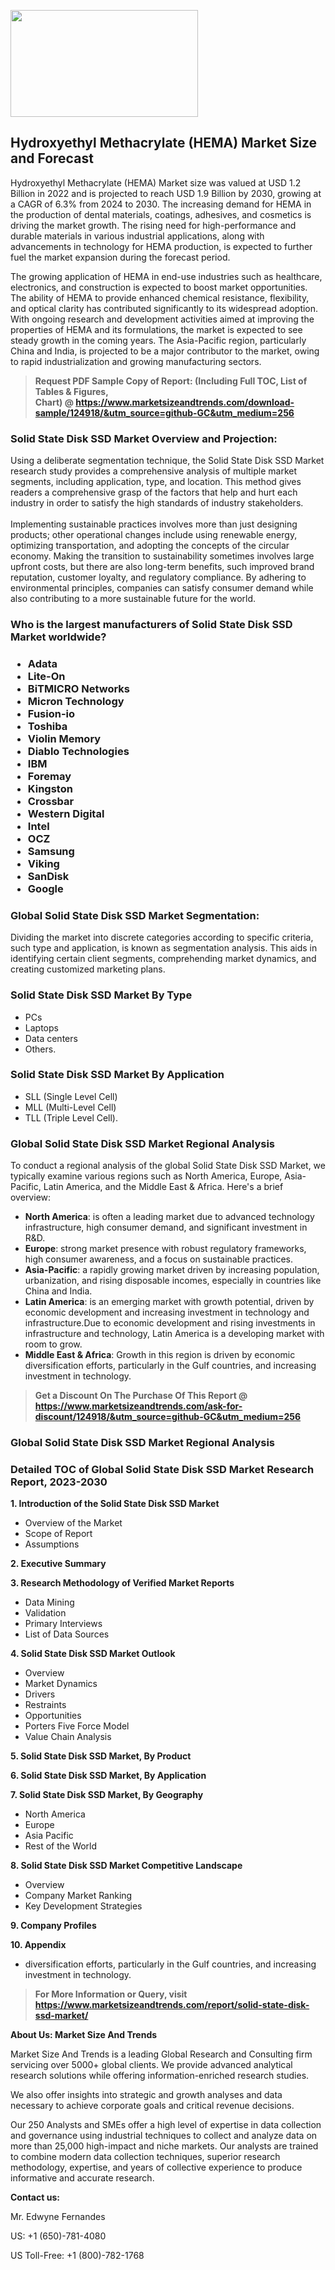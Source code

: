 <p><img class="alignnone size-medium wp-image-20088" src="https://ffe5etoiles.com/wp-content/uploads/2024/12/MST1-300x171.png" alt="" width="300" height="171" /></p><h2>Hydroxyethyl Methacrylate (HEMA) Market Size and Forecast</h2><p>Hydroxyethyl Methacrylate (HEMA) Market size was valued at USD 1.2 Billion in 2022 and is projected to reach USD 1.9 Billion by 2030, growing at a CAGR of 6.3% from 2024 to 2030. The increasing demand for HEMA in the production of dental materials, coatings, adhesives, and cosmetics is driving the market growth. The rising need for high-performance and durable materials in various industrial applications, along with advancements in technology for HEMA production, is expected to further fuel the market expansion during the forecast period.</p><p>The growing application of HEMA in end-use industries such as healthcare, electronics, and construction is expected to boost market opportunities. The ability of HEMA to provide enhanced chemical resistance, flexibility, and optical clarity has contributed significantly to its widespread adoption. With ongoing research and development activities aimed at improving the properties of HEMA and its formulations, the market is expected to see steady growth in the coming years. The Asia-Pacific region, particularly China and India, is projected to be a major contributor to the market, owing to rapid industrialization and growing manufacturing sectors.</p></p><blockquote id="" class=""><strong>Request PDF Sample Copy of Report: (Including Full TOC, List of Tables &amp; Figures, Chart)&nbsp;@&nbsp;<strong><a href="https://www.marketsizeandtrends.com/download-sample/124918/&utm_source=github-GC&utm_medium=256" target="_blank">https://www.marketsizeandtrends.com/download-sample/124918/&utm_source=github-GC&utm_medium=256</a></strong></strong></blockquote><h3 id="" class="">Solid State Disk SSD Market&nbsp;Overview and Projection:</h3><p id="" class="">Using a deliberate segmentation technique, the Solid State Disk SSD Market research study provides a comprehensive analysis of multiple market segments, including application, type, and location. This method gives readers a comprehensive grasp of the factors that help and hurt each industry in order to satisfy the high standards of industry stakeholders. <br /> <br />Implementing sustainable practices involves more than just designing products; other operational changes include using renewable energy, optimizing transportation, and adopting the concepts of the circular economy. Making the transition to sustainability sometimes involves large upfront costs, but there are also long-term benefits, such improved brand reputation, customer loyalty, and regulatory compliance. By adhering to environmental principles, companies can satisfy consumer demand while also contributing to a more sustainable future for the world.</p><h3 id="" class="">Who is the largest manufacturers of&nbsp;Solid State Disk SSD Market worldwide?</h3><h3 class=""><p><ul><li>Adata </li><li> Lite-On </li><li> BiTMICRO Networks </li><li> Micron Technology </li><li> Fusion-io </li><li> Toshiba </li><li> Violin Memory </li><li> Diablo Technologies </li><li> IBM </li><li> Foremay </li><li> Kingston </li><li> Crossbar </li><li> Western Digital </li><li> Intel </li><li> OCZ </li><li> Samsung </li><li> Viking </li><li> SanDisk </li><li> Google</li></ul></p></h3><h3 id="" class="">Global&nbsp;Solid State Disk SSD Market Segmentation:</h3><p id="" class="">Dividing the market into discrete categories according to specific criteria, such type and application, is known as segmentation analysis. This aids in identifying certain client segments, comprehending market dynamics, and creating customized marketing plans.</p><h3 id="" class="">Solid State Disk SSD Market&nbsp;By Type</h3><p><p><ul><li>PCs </li><li> Laptops </li><li> Data centers </li><li> Others.</p></li></ul></p></p><h3 id="" class="">Solid State Disk SSD Market&nbsp;By Application</h3><p class=""><p><ul><li>SLL (Single Level Cell) </li><li> MLL (Multi-Level Cell) </li><li> TLL (Triple Level Cell).</li></ul></p></p><h3 id="" class="">Global Solid State Disk SSD Market Regional Analysis</h3><p id="" class="">To conduct a regional analysis of the global Solid State Disk SSD Market, we typically examine various regions such as North America, Europe, Asia-Pacific, Latin America, and the Middle East &amp; Africa. Here's a brief overview:</p><ul><li><strong>North America</strong>: is often a leading market due to advanced technology infrastructure, high consumer demand, and significant investment in R&amp;D.</li><li><strong>Europe</strong>: strong market presence with robust regulatory frameworks, high consumer awareness, and a focus on sustainable practices.</li><li><strong>Asia-Pacific</strong>: a rapidly growing market driven by increasing population, urbanization, and rising disposable incomes, especially in countries like China and India.</li><li><strong>Latin America</strong>: is an emerging market with growth potential, driven by economic development and increasing investment in technology and infrastructure.Due to economic development and rising investments in infrastructure and technology, Latin America is a developing market with room to grow.</li><li><strong>Middle East &amp; Africa</strong>: Growth in this region is driven by economic diversification efforts, particularly in the Gulf countries, and increasing investment in technology.</li></ul><blockquote id="" class=""><strong>Get a Discount On The Purchase Of This Report @ <strong><a href="https://www.marketsizeandtrends.com/ask-for-discount/124918/&utm_source=github-GC&utm_medium=256" target="_blank">https://www.marketsizeandtrends.com/ask-for-discount/124918/&utm_source=github-GC&utm_medium=256</a></strong></strong></blockquote><h3 id="" class="">Global Solid State Disk SSD Market Regional Analysis</h3><h3 id="" class="">Detailed TOC of Global Solid State Disk SSD Market Research Report, 2023-2030</h3><p id="" class=""><strong>1. Introduction of the Solid State Disk SSD Market</strong></p><ul><li>Overview of the Market</li><li>Scope of Report</li><li>Assumptions</li></ul><p id="" class=""><strong>2. Executive Summary</strong></p><p id="" class=""><strong>3. Research Methodology of Verified Market Reports</strong></p><ul><li>Data Mining</li><li>Validation</li><li>Primary Interviews</li><li>List of Data Sources</li></ul><p id="" class=""><strong>4. Solid State Disk SSD Market Outlook</strong></p><ul><li>Overview</li><li>Market Dynamics</li><li>Drivers</li><li>Restraints</li><li>Opportunities</li><li>Porters Five Force Model</li><li>Value Chain Analysis</li></ul><p id="" class=""><strong>5. Solid State Disk SSD Market, By Product</strong></p><p id="" class=""><strong>6. Solid State Disk SSD Market, By Application</strong></p><p id="" class=""><strong>7. Solid State Disk SSD Market, By Geography</strong></p><ul><li>North America</li><li>Europe</li><li>Asia Pacific</li><li>Rest of the World</li></ul><p id="" class=""><strong>8. Solid State Disk SSD Market Competitive Landscape</strong></p><ul><li>Overview</li><li>Company Market Ranking</li><li>Key Development Strategies</li></ul><p id="" class=""><strong>9. Company Profiles</strong></p><p id="" class=""><strong>10. Appendix</strong></p><ul><li>diversification efforts, particularly in the Gulf countries, and increasing investment in technology.</li></ul><blockquote id="" class=""><strong>For More Information or Query, visit <strong><strong><a href="https://www.marketsizeandtrends.com/report/solid-state-disk-ssd-market/" target="_blank">https://www.marketsizeandtrends.com/report/solid-state-disk-ssd-market/</a></strong></strong></strong></blockquote><p id="" class=""><strong>About Us: Market Size And Trends</strong></p><p id="" class="">Market Size And Trends is a leading Global Research and Consulting firm servicing over 5000+ global clients. We provide advanced analytical research solutions while offering information-enriched research studies.</p><p id="" class="">We also offer insights into strategic and growth analyses and data necessary to achieve corporate goals and critical revenue decisions.</p><p id="" class="">Our 250 Analysts and SMEs offer a high level of expertise in data collection and governance using industrial techniques to collect and analyze data on more than 25,000 high-impact and niche markets. Our analysts are trained to combine modern data collection techniques, superior research methodology, expertise, and years of collective experience to produce informative and accurate research.</p><p id="" class=""><strong>Contact us:</strong></p><p id="" class="">Mr. Edwyne Fernandes</p><p id="" class="">US: +1 (650)-781-4080</p><p id="" class="">US Toll-Free: +1 (800)-782-1768</p>
